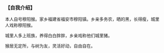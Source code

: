 ### 【自我介绍】

本人自号穆阳猴。家乡福建省福安市穆阳镇。乡亲多务农，晒的黑，长得瘦，城里人戏称穆阳猴。

城里人多上班族，养得白白胖胖，乡亲戏称他们城里猪。

猴居无定所，与树为友，灵活好动，自由自在。
